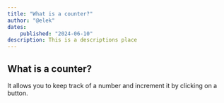 ```yaml
---
title: "What is a counter?"
author: "@elek"
dates:
    published: "2024-06-10"
description: This is a descriptions place
---
```


## What is a counter?

It allows you to keep track of a number and increment it by clicking on a button.

<Counter></Counter>